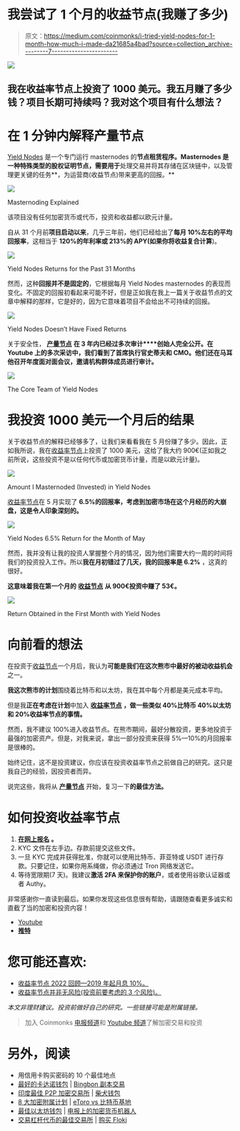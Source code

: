 # 我尝试了 1 个月的收益节点(我赚了多少)

> 原文：<https://medium.com/coinmonks/i-tried-yield-nodes-for-1-month-how-much-i-made-da21685a4bad?source=collection_archive---------7----------------------->

![](img/c6abef597f5cc185e408f36fcc943b52.png)

## 我在收益率节点上投资了 1000 美元。我五月赚了多少钱？项目长期可持续吗？我对这个项目有什么想法？

# 在 1 分钟内解释产量节点

[Yield Nodes](https://yieldnodes.com/?a=mMdO8jM0agXnekE&trk=8) 是一个专门运行 masternodes 的**节点租赁程序。Masternodes 是一种特殊类型的股权证明节点，需要用于**处理交易并将其存储在区块链中，以及管理更关键的任务**，为运营商(收益节点)带来更高的回报。**

![](img/8fc7d820b7080bbac8fcc8f7472c75d8.png)

Masternoding Explained

该项目没有任何加密货币或代币，投资和收益都以欧元计量。

自从 31 个月前**项目启动以来**，几乎三年前，他们已经给出了**每月 10%左右的平均回报率**，这相当于 **120%的年利率或 213%的 APY(如果你将收益复合计算**)。

![](img/1011a443f9a4c004f584a2e3837349b0.png)

Yield Nodes Returns for the Past 31 Months

然而，这种**回报并不是固定的**，它根据每月 Yield Nodes masternodes 的表现而变化。不固定的回报初看起来可能不好，但是正如我在我上一篇关于收益节点的文章中解释的那样，它是好的，因为它意味着项目不会给出不可持续的回报。

![](img/23b60f7fecf9bc1d3404dc5842100a12.png)

Yield Nodes Doesn’t Have Fixed Returns

关于安全性， [**产量节点**](https://yieldnodes.com/?a=mMdO8jM0agXnekE&trk=8) **在 3 年内已经过多次审计****创始人完全公开。在 Youtube 上的多次采访中，我们看到了首席执行官史蒂夫和 CMO。他们还在马耳他召开年度面对面会议，邀请机构群体成员进行审计。**

![](img/46649c4b6ac54b93e2d717944a664fdf.png)

The Core Team of Yield Nodes

# 我投资 1000 美元一个月后的结果

关于收益节点的解释已经够多了，让我们来看看我在 5 月份赚了多少。因此，正如我所说，我在[收益率节点](https://yieldnodes.com/?a=mMdO8jM0agXnekE&trk=8)上投资了 1000 美元，这给了我大约 900€(正如我之前所说，这些投资不是以任何代币或加密货币计量，而是以欧元计量)。

![](img/8d197149841c527921c92e26c7b17382.png)

Amount I Masternoded (Invested) in Yield Nodes

[收益率节点](https://yieldnodes.com/?a=mMdO8jM0agXnekE&trk=8)在 5 月实现了 **6.5%的回报率，考虑到加密市场在这个月经历的大崩盘，这是令人印象深刻的。**

![](img/f2ac6dd146fa83fee3d5faaa61abcd41.png)

Yield Nodes 6.5% Return for the Month of May

然而，我并没有让我的投资人掌握整个月的情况，因为他们需要大约一周的时间将我们的投资投入工作。所以**我在月初错过了几天，我的回报率是 6.2%** ，这真的很好。

**这意味着我在第一个月的** [**收益节点**](https://yieldnodes.com/?a=mMdO8jM0agXnekE&trk=8) **从 900€投资中赚了 53€。**

![](img/4fc371d6a0aaa9a1eff92258d97a4345.png)

Return Obtained in the First Month with Yield Nodes

# 向前看的想法

在投资于[收益节点](https://yieldnodes.com/?a=mMdO8jM0agXnekE&trk=8)一个月后，我认为**可能是我们在这次熊市中最好的被动收益机会**之一。

**我这次熊市的计划**围绕着比特币和以太坊，我在其中每个月都是美元成本平均。

但是我**正在考虑在计划**中加入 [**收益率节点**](https://yieldnodes.com/?a=mMdO8jM0agXnekE&trk=8) **，做一些类似 40%比特币 40%以太坊和 20%收益率节点的事情。**

然而，我不建议 100%进入收益节点。在熊市期间，最好分散投资，更多地投资于最强的加密资产。但是，对我来说，拿出一部分投资来获得 5%—10%的月回报率是很棒的。

始终记住，这不是投资建议，你应该在投资收益率节点之前做自己的研究。这只是我自己的经验，因投资者而异。

说完这些，我将从 [**产量节点**](https://yieldnodes.com/?a=mMdO8jM0agXnekE&trk=8) 开始，复习一下**的最佳方法。**

# 如何投资收益率节点

1.  [**在网上报名**](https://members.yieldnodes.com/c/?a=mMdO8jM0agXnekE&redirect=signup) **。**
2.  KYC 文件在左手边。存款前提交这些文件。
3.  一旦 KYC 完成并获得批准，你就可以使用比特币、菲亚特或 USDT 进行存款。只要记住，如果你用系绳做，你必须通过 Tron 网络发送它。
4.  等待宽限期(7 天)。我建议**激活 2FA 来保护你的账户**，或者使用谷歌认证器或者 Authy。

非常感谢你一直读到最后。如果你发现这些信息很有帮助，请跟随查看更多诚实和直截了当的加密和投资内容！

*   [Youtube](https://www.youtube.com/c/MarioVelaSimplyCrypto)
*   [**推特**](https://twitter.com/MarioVelaCrypto)

# 您可能还喜欢:

*   [收益率节点 2022 回顾—2019 年起月息 10%。](/@mariovela/yield-nodes-2022-review-10-monthly-interest-since-2019-52669811435c)
*   [收益率节点并非无风险(投资前要考虑的 3 个风险)。](/@mariovela/yield-nodes-is-not-risk-free-3-risks-to-consider-before-investing-76e703d8d6dd)

*本文非理财建议。投资前做好自己的研究。一些链接可能是附属链接。*

> 加入 Coinmonks [电报频道](https://t.me/coincodecap)和 [Youtube 频道](https://www.youtube.com/c/coinmonks/videos)了解加密交易和投资

# 另外，阅读

*   用信用卡购买密码的 10 个最佳地点
*   [最好的卡达诺钱包](https://coincodecap.com/best-cardano-wallets) | [Bingbon 副本交易](https://coincodecap.com/bingbon-copy-trading)
*   [印度最佳 P2P 加密交易所](https://coincodecap.com/p2p-crypto-exchanges-in-india) | [柴犬钱包](https://coincodecap.com/baby-shiba-inu-wallets)
*   [8 大加密附属计划](https://coincodecap.com/crypto-affiliate-programs) | [eToro vs 比特币基地](https://coincodecap.com/etoro-vs-coinbase)
*   [最佳以太坊钱包](https://coincodecap.com/best-ethereum-wallets) | [电报上的加密货币机器人](https://coincodecap.com/telegram-crypto-bots)
*   [交易杠杆代币的最佳交易所](https://coincodecap.com/leveraged-token-exchanges) | [购买 Floki](https://coincodecap.com/buy-floki-inu-token)